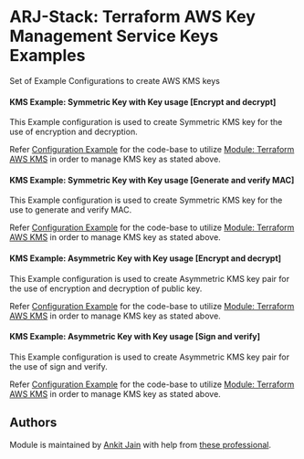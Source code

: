 # ARJ-Stack: Terraform AWS Key Management Service Keys Examples

Set of Example Configurations to create AWS KMS keys

#### KMS Example: Symmetric Key with Key usage [Encrypt and decrypt]

This Example configuration is used to create Symmetric KMS key for the use of encryption and decryption.

Refer [Configuration Example](https://github.com/arjstack/terraform-aws-examples/tree/main/aws-kms/symmetric-encryption) for the code-base to utilize [Module: Terraform AWS KMS](https://github.com/arjstack/terraform-aws-kms) in order to manage KMS key as stated above.

#### KMS Example: Symmetric Key with Key usage [Generate and verify MAC]

This Example configuration is used to create Symmetric KMS key for the use to generate and verify MAC.

Refer [Configuration Example](https://github.com/arjstack/terraform-aws-examples/tree/main/aws-kms/symmetric-hmac) for the code-base to utilize [Module: Terraform AWS KMS](https://github.com/arjstack/terraform-aws-kms) in order to manage KMS key as stated above.

#### KMS Example: Asymmetric Key with Key usage [Encrypt and decrypt]

This Example configuration is used to create Asymmetric KMS key pair for the use of encryption and decryption of public key.

Refer [Configuration Example](https://github.com/arjstack/terraform-aws-examples/tree/main/aws-kms/asymmetric-encryption) for the code-base to utilize [Module: Terraform AWS KMS](https://github.com/arjstack/terraform-aws-kms) in order to manage KMS key as stated above.

#### KMS Example: Asymmetric Key with Key usage [Sign and verify]

This Example configuration is used to create Asymmetric KMS key pair for the use of sign and verify.

Refer [Configuration Example](https://github.com/arjstack/terraform-aws-examples/tree/main/aws-kms/asymmetric-sign-verify) for the code-base to utilize [Module: Terraform AWS KMS](https://github.com/arjstack/terraform-aws-kms) in order to manage KMS key as stated above.

## Authors

Module is maintained by [Ankit Jain](https://github.com/ankit-jn) with help from [these professional](https://github.com/arjstack/terraform-aws-examples/graphs/contributors).
